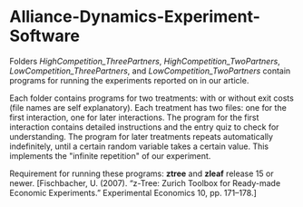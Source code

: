 # Alliance-Dynamics-Experiment-Software

Folders *HighCompetition_ThreePartners*, *HighCompetition_TwoPartners*, *LowCompetition_ThreePartners*, and *LowCompetition_TwoPartners* contain programs for running the experiments reported on in our article. 

Each folder contains programs for two treatments: with or without exit costs (file names are self explanatory). Each treatment has two files: one for the first interaction, one for later interactions. The program for the first interaction contains detailed instructions and the entry quiz to check for understanding. The program for later treatments repeats automatically indefinitely, until a certain random variable takes a certain value. This implements the "infinite repetition" of our experiment.

Requirement for running these programs: **ztree** and **zleaf** release 15 or newer. [Fischbacher, U. (2007). “z-Tree: Zurich Toolbox for Ready-made Economic Experiments.” Experimental Economics 10, pp. 171–178.]
